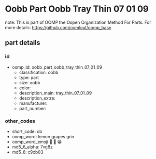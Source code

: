 # Oobb Part Oobb Tray Thin 07 01 09  

note: This is part of OOMP the Oopen Organization Method For Parts. For more details: https://github.com/oomlout/oomp_base

##  part details





### id
* oomp_id: oobb_part_oobb_tray_thin_07_01_09
  * classification: oobb
  * type: part
  * size: oobb
  * color: 
  * description_main: tray_thin_07_01_09
  * description_extra: 
  * manufacturer: 
  * part_number: 

### other_codes
* short_code: ob
* oomp_word: lemon grapes grin
* oomp_word_emoji :lemon: :grapes: :grin:
* md5_6_alpha: 7vg8z
* md5_6: c9cb03